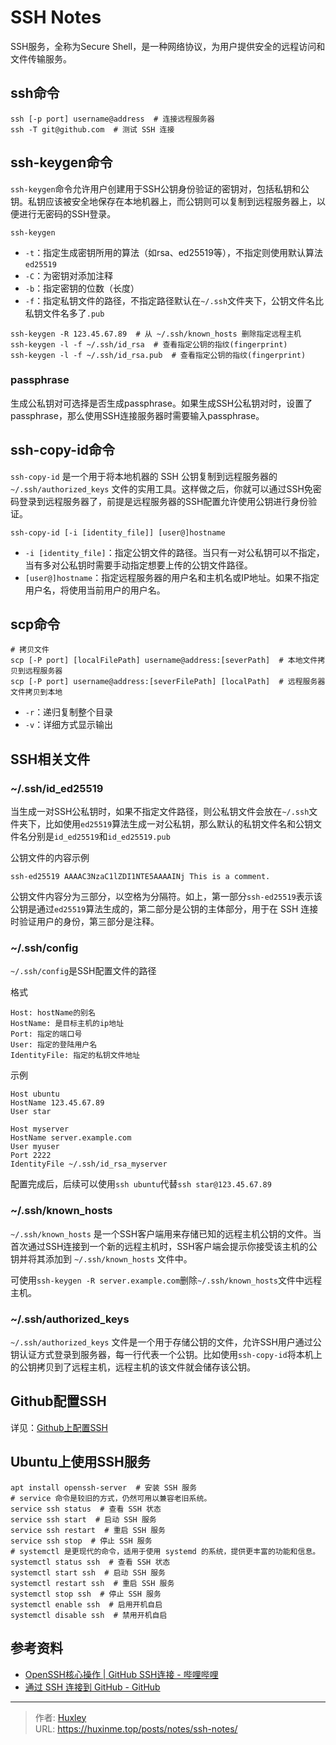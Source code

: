 # SSH Notes


SSH服务，全称为Secure Shell，是一种网络协议，为用户提供安全的远程访问和文件传输服务。

<!--more-->

## ssh命令

```shell
ssh [-p port] username@address  # 连接远程服务器
ssh -T git@github.com  # 测试 SSH 连接
```

## ssh-keygen命令

`ssh-keygen`命令允许用户创建用于SSH公钥身份验证的密钥对，包括私钥和公钥。私钥应该被安全地保存在本地机器上，而公钥则可以复制到远程服务器上，以便进行无密码的SSH登录。

```shell
ssh-keygen
```

- `-t`：指定生成密钥所用的算法（如rsa、ed25519等），不指定则使用默认算法`ed25519`
- `-C`：为密钥对添加注释
- `-b`：指定密钥的位数（长度）
- `-f`：指定私钥文件的路径，不指定路径默认在`~/.ssh`文件夹下，公钥文件名比私钥文件名多了`.pub`

```shell
ssh-keygen -R 123.45.67.89  # 从 ~/.ssh/known_hosts 删除指定远程主机
ssh-keygen -l -f ~/.ssh/id_rsa  # 查看指定公钥的指纹(fingerprint)
ssh-keygen -l -f ~/.ssh/id_rsa.pub  # 查看指定公钥的指纹(fingerprint)
```

### passphrase

生成公私钥对可选择是否生成passphrase。如果生成SSH公私钥对时，设置了passphrase，那么使用SSH连接服务器时需要输入passphrase。

## ssh-copy-id命令

`ssh-copy-id` 是一个用于将本地机器的 SSH 公钥复制到远程服务器的 `~/.ssh/authorized_keys` 文件的实用工具。这样做之后，你就可以通过SSH免密码登录到远程服务器了，前提是远程服务器的SSH配置允许使用公钥进行身份验证。

```shell
ssh-copy-id [-i [identity_file]] [user@]hostname
```

- `-i [identity_file]`：指定公钥文件的路径。当只有一对公私钥可以不指定，当有多对公私钥时需要手动指定想要上传的公钥文件路径。
- `[user@]hostname`：指定远程服务器的用户名和主机名或IP地址。如果不指定用户名，将使用当前用户的用户名。

## scp命令

```shell
# 拷贝文件
scp [-P port] [localFilePath] username@address:[severPath]  # 本地文件拷贝到远程服务器
scp [-P port] username@address:[severFilePath] [localPath]  # 远程服务器文件拷贝到本地
```

- `-r`：递归复制整个目录
- `-v`：详细方式显示输出

## SSH相关文件

### ~/.ssh/id_ed25519

当生成一对SSH公私钥时，如果不指定文件路径，则公私钥文件会放在`~/.ssh`文件夹下，比如使用`ed25519`算法生成一对公私钥，那么默认的私钥文件名和公钥文件名分别是`id_ed25519`和`id_ed25519.pub`

公钥文件的内容示例

```
ssh-ed25519 AAAAC3NzaC1lZDI1NTE5AAAAINj This is a comment.
```

公钥文件内容分为三部分，以空格为分隔符。如上，第一部分`ssh-ed25519`表示该公钥是通过`ed25519`算法生成的，第二部分是公钥的主体部分，用于在 SSH 连接时验证用户的身份，第三部分是注释。

### ~/.ssh/config

`~/.ssh/config`是SSH配置文件的路径

格式

```
Host: hostName的别名
HostName: 是目标主机的ip地址
Port: 指定的端口号
User: 指定的登陆用户名
IdentityFile: 指定的私钥文件地址
```

示例

```
Host ubuntu
HostName 123.45.67.89
User star

Host myserver
HostName server.example.com
User myuser
Port 2222
IdentityFile ~/.ssh/id_rsa_myserver
```

配置完成后，后续可以使用`ssh ubuntu`代替`ssh star@123.45.67.89`

### ~/.ssh/known_hosts

`~/.ssh/known_hosts` 是一个SSH客户端用来存储已知的远程主机公钥的文件。当首次通过SSH连接到一个新的远程主机时，SSH客户端会提示你接受该主机的公钥并将其添加到 `~/.ssh/known_hosts` 文件中。

可使用`ssh-keygen -R server.example.com`删除`~/.ssh/known_hosts`文件中远程主机。

### ~/.ssh/authorized_keys

`~/.ssh/authorized_keys` 文件是一个用于存储公钥的文件，允许SSH用户通过公钥认证方式登录到服务器，每一行代表一个公钥。比如使用`ssh-copy-id`将本机上的公钥拷贝到了远程主机，远程主机的该文件就会储存该公钥。

## Github配置SSH

详见：[Github上配置SSH](../github-ssh)

## Ubuntu上使用SSH服务

```shell
apt install openssh-server  # 安装 SSH 服务
# service 命令是较旧的方式，仍然可用以兼容老旧系统。
service ssh status  # 查看 SSH 状态
service ssh start  # 启动 SSH 服务
service ssh restart  # 重启 SSH 服务
service ssh stop  # 停止 SSH 服务
# systemctl 是更现代的命令，适用于使用 systemd 的系统，提供更丰富的功能和信息。
systemctl status ssh  # 查看 SSH 状态
systemctl start ssh  # 启动 SSH 服务
systemctl restart ssh  # 重启 SSH 服务
systemctl stop ssh  # 停止 SSH 服务
systemctl enable ssh  # 启用开机自启
systemctl disable ssh  # 禁用开机自启
```

## 参考资料

- [OpenSSH核心操作 | GitHub SSH连接 - 哔哩哔哩](https://www.bilibili.com/video/BV1Sx4y1y7B2)
- [通过 SSH 连接到 GitHub - GitHub](https://docs.github.com/zh/authentication/connecting-to-github-with-ssh)


---

> 作者: [Huxley](https://huxinme.top)  
> URL: https://huxinme.top/posts/notes/ssh-notes/  

